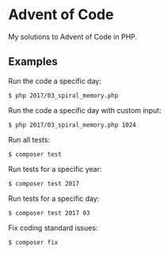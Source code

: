 # Advent of Code

My solutions to Advent of Code in PHP.

## Examples

Run the code a specific day:
```shell
$ php 2017/03_spiral_memory.php
```

Run the code a specific day with custom input:
```shell
$ php 2017/03_spiral_memory.php 1024
```

Run all tests:
```shell
$ composer test
```

Run tests for a specific year:
```shell
$ composer test 2017
```

Run tests for a specific day:
```shell
$ composer test 2017 03
```

Fix coding standard issues:
```shell
$ composer fix
```
